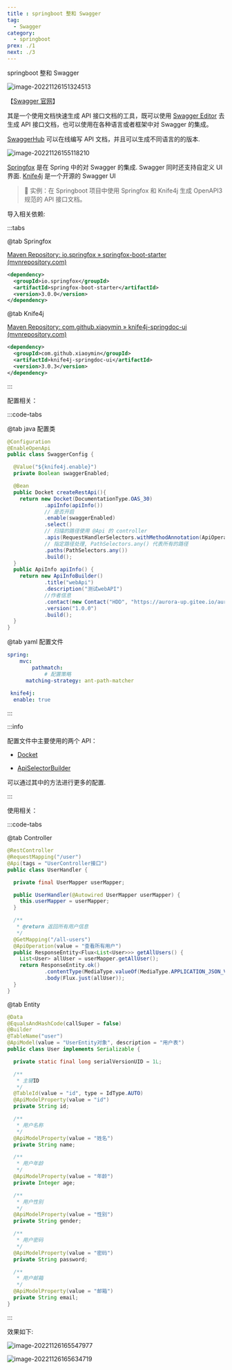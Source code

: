 ```yaml
---
title : springboot 整和 Swagger
tag: 
  - Swagger
category:
  - springboot
prex: ./1
next: ./3
---
```


springboot 整和 Swagger

<!-- more -->

![image-20221126151324513](./image/image-20221126151324513.png)

【[Swagger 官网](https://swagger.io/)】

其是一个使用文档快速生成 API 接口文档的工具，既可以使用 [Swagger Editor](https://editor.swagger.io/) 去生成 API 接口文档，也可以使用在各种语言或者框架中对 Swagger 的集成。



[SwaggerHub](https://app.swaggerhub.com)  可以在线编写 API 文档，并且可以生成不同语言的的版本. 

![image-20221126155118210](./image/image-20221126155118210.png)



[Springfox](http://springfox.github.io/springfox/) 是在 Spring 中的对 Swagger 的集成. Swagger 同时还支持自定义 UI 界面. [Knife4j](https://doc.xiaominfo.com/) 是一个开源的 Swagger UI



>  🚀 实例：在 Springboot 项目中使用 Springfox 和 Knife4j 生成 OpenAPI3 规范的 API 接口文档。

导入相关依赖:

:::tabs

@tab Springfox 

[Maven Repository: io.springfox » springfox-boot-starter (mvnrepository.com)](https://mvnrepository.com/artifact/io.springfox/springfox-boot-starter)

```xml
<dependency>
  <groupId>io.springfox</groupId>
  <artifactId>springfox-boot-starter</artifactId>
  <version>3.0.0</version>
</dependency>
```

@tab Knife4j

[Maven Repository: com.github.xiaoymin » knife4j-springdoc-ui (mvnrepository.com)](https://mvnrepository.com/artifact/com.github.xiaoymin/knife4j-springdoc-ui)

```xml
<dependency>
  <groupId>com.github.xiaoymin</groupId>
  <artifactId>knife4j-springdoc-ui</artifactId>
  <version>3.0.3</version>
</dependency>
```

:::

配置相关：

:::code-tabs

@tab java 配置类

```java
@Configuration
@EnableOpenApi
public class SwaggerConfig {

  @Value("${knife4j.enable}")
  private Boolean swaggerEnabled;

  @Bean
  public Docket createRestApi(){
    return new Docket(DocumentationType.OAS_30)
            .apiInfo(apiInfo())
            // 是否开启
            .enable(swaggerEnabled)
            .select()
            // 扫描的路径使用 @Api 的 controller
            .apis(RequestHandlerSelectors.withMethodAnnotation(ApiOperation.class))
            // 指定路径处理, PathSelectors.any() 代表所有的路径
            .paths(PathSelectors.any())
            .build();
  }
  public ApiInfo apiInfo() {
    return new ApiInfoBuilder()
            .title("webApi")
            .description("测试webAPI")
            //作者信息
            .contact(new Contact("HDD", "https://aurora-up.gitee.io/aurora-blog/", "2723787996@qq.com"))
            .version("1.0.0")
            .build();
  }
}
```

@tab yaml 配置文件

```yaml
spring:
	mvc:
		pathmatch:
			# 配置策略
      matching-strategy: ant-path-matcher
      
 knife4j:
  enable: true
```

:::

:::info

配置文件中主要使用的两个 API：

- [Docket](http://springfox.github.io/springfox/javadoc/current/springfox/documentation/spring/web/plugins/Docket.html)

- [ApiSelectorBuilder](http://springfox.github.io/springfox/javadoc/current/springfox/documentation/spring/web/plugins/ApiSelectorBuilder.html)

可以通过其中的方法进行更多的配置.

:::



使用相关：

:::code-tabs

@tab Controller 

```java {3,16}
@RestController
@RequestMapping("/user")
@Api(tags = "UserController接口")
public class UserHandler {

  private final UserMapper userMapper;

  public UserHandler(@Autowired UserMapper userMapper) {
    this.userMapper = userMapper;
  }

  /**
   * @return 返回所有用户信息
   */
  @GetMapping("/all-users")
  @ApiOperation(value = "查看所有用户")
  public ResponseEntity<Flux<List<User>>> getAllUsers() {
    List<User> allUser = userMapper.getAllUser();
    return ResponseEntity.ok()
            .contentType(MediaType.valueOf(MediaType.APPLICATION_JSON_VALUE))
            .body(Flux.just(allUser));
  }
}
```

@tab Entity

```java {5,14,20,26,32,38,44}
@Data
@EqualsAndHashCode(callSuper = false)
@Builder
@TableName("user")
@ApiModel(value = "UserEntity对象", description = "用户表")
public class User implements Serializable {

  private static final long serialVersionUID = 1L;

  /**
   * 主键ID
   */
  @TableId(value = "id", type = IdType.AUTO)
  @ApiModelProperty(value = "id")
  private String id;

  /**
   * 用户名称
   */
  @ApiModelProperty(value = "姓名")
  private String name;

  /**
   * 用户年龄
   */
  @ApiModelProperty(value = "年龄")
  private Integer age;

  /**
   * 用户性别
   */
  @ApiModelProperty(value = "性别")
  private String gender;

  /**
   * 用户密码
   */
  @ApiModelProperty(value = "密码")
  private String password;

  /**
   * 用户邮箱
   */
  @ApiModelProperty(value = "邮箱")
  private String email;
}
```

:::

效果如下: 

![image-20221126165547977](./image/image-20221126165547977.png)

![image-20221126165634719](./image/image-20221126165634719.png)





















